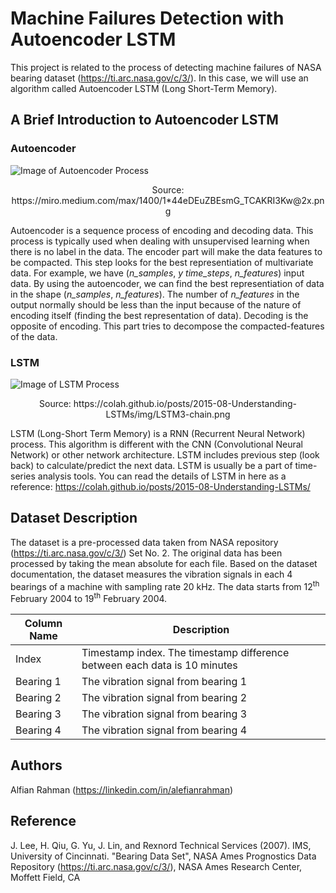 # Machine Failures Detection with Autoencoder LSTM

This project is related to the process of detecting machine failures of NASA bearing dataset (https://ti.arc.nasa.gov/c/3/). In this case, we will use an algorithm called Autoencoder LSTM (Long Short-Term Memory). 

## A Brief Introduction to Autoencoder LSTM 
### Autoencoder 
![Image of Autoencoder Process](https://miro.medium.com/max/1400/1*44eDEuZBEsmG_TCAKRI3Kw@2x.png)
<p align='center'>Source: https://miro.medium.com/max/1400/1*44eDEuZBEsmG_TCAKRI3Kw@2x.png</p>

Autoencoder is a sequence process of encoding and decoding data. This process is typically used when dealing with unsupervised learning when there is no label in the data. The encoder part will make the data features to be compacted. This step looks for the best representiation of multivariate data. For example, we have (*n_samples*, *y time_steps*, *n_features*) input data. By using the autoencoder, we can find the best representiation of data in the shape (*n_samples*, *n_features*). The number of *n_features* in the output normally should be less than the input because of the nature of encoding itself (finding the best representation of data). Decoding is the opposite of encoding. This part tries to decompose the compacted-features of the data. 

### LSTM
![Image of LSTM Process](https://colah.github.io/posts/2015-08-Understanding-LSTMs/img/LSTM3-chain.png)
<p align='center'>Source: https://colah.github.io/posts/2015-08-Understanding-LSTMs/img/LSTM3-chain.png</p>

LSTM (Long-Short Term Memory) is a RNN (Recurrent Neural Network) process. This algorithm is different with the CNN (Convolutional Neural Network) or other network architecture. LSTM includes previous step (look back) to calculate/predict the next data. LSTM is usually be a part of time-series analysis tools. You can read the details of LSTM in here as a reference: https://colah.github.io/posts/2015-08-Understanding-LSTMs/

## Dataset Description 
The dataset is a pre-processed data taken from NASA repository (https://ti.arc.nasa.gov/c/3/) Set No. 2. The original data has been processed by taking the mean absolute for each file. Based on the dataset documentation, the dataset measures the vibration signals in each 4 bearings of a machine with sampling rate 20 kHz. The data starts from 12<sup>th</sup> February 2004 to 19<sup>th</sup> February 2004. 

| Column Name | Description |
| --- | --- | 
| Index | Timestamp index. The timestamp difference between each data is 10 minutes| 
| Bearing 1 | The vibration signal from bearing 1 |
| Bearing 2 | The vibration signal from bearing 2 |
| Bearing 3 | The vibration signal from bearing 3 |
| Bearing 4 | The vibration signal from bearing 4 |

## Authors

Alfian Rahman (https://linkedin.com/in/alefianrahman)

## Reference 
J. Lee, H. Qiu, G. Yu, J. Lin, and Rexnord Technical Services (2007). IMS, University of Cincinnati. "Bearing Data Set", NASA Ames Prognostics Data Repository (https://ti.arc.nasa.gov/c/3/), NASA Ames Research Center, Moffett Field, CA
